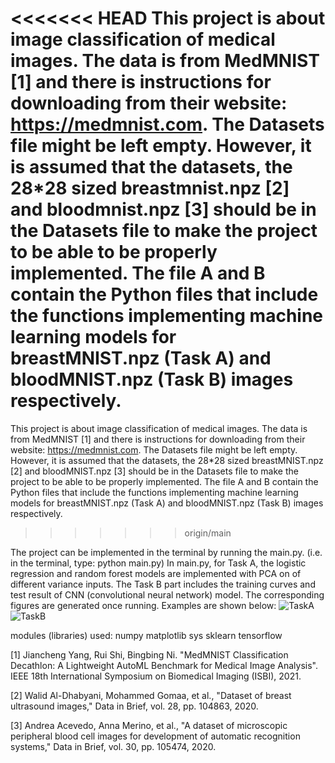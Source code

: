 <<<<<<< HEAD
This project is about image classification of medical images. The data is from MedMNIST [1] and there is instructions for downloading from their website: https://medmnist.com. The Datasets file might be left empty. However, it is assumed that the datasets, the 28*28 sized breastmnist.npz [2] and bloodmnist.npz [3] should be in the Datasets file to make the project to be able to be properly implemented. The file A and B contain the Python files that include the functions implementing machine learning models for breastMNIST.npz (Task A) and bloodMNIST.npz (Task B) images respectively.
=======
This project is about image classification of medical images. The data is from MedMNIST [1] and there is instructions for downloading from their website: https://medmnist.com. The Datasets file might be left empty. However, it is assumed that the datasets, the 28*28 sized breastMNIST.npz [2] and bloodMNIST.npz [3] should be in the Datasets file to make the project to be able to be properly implemented. The file A and B contain the Python files that include the functions implementing machine learning models for breastMNIST.npz (Task A) and bloodMNIST.npz (Task B) images respectively.
>>>>>>> origin/main

The project can be implemented in the terminal by running the main.py. (i.e. in the terminal, type: python main.py)
In main.py, for Task A, the logistic regression and random forest models are implemented with PCA on of different variance inputs. The Task B part includes the training curves and test result of CNN (convolutional neural network) model. The corresponding figures are generated once running. Examples are shown below:
![TaskA](https://github.com/user-attachments/assets/8f69868c-2b5e-445f-935a-d6067a6d3577)
![TaskB](https://github.com/user-attachments/assets/82ef3c64-85f7-4f9f-91b1-5b71f3fd34a2)

modules (libraries) used:
numpy
matplotlib
sys
sklearn
tensorflow

[1] Jiancheng Yang, Rui Shi, Bingbing Ni. "MedMNIST Classification Decathlon: A Lightweight AutoML Benchmark for Medical Image Analysis". IEEE 18th International Symposium on Biomedical Imaging (ISBI), 2021.

[2] Walid Al-Dhabyani, Mohammed Gomaa, et al., "Dataset of breast ultrasound images," Data in Brief, vol. 28, pp. 104863, 2020.

[3] Andrea Acevedo, Anna Merino, et al., "A dataset of microscopic peripheral blood cell images for development of automatic recognition systems," Data in Brief, vol. 30, pp. 105474, 2020.
